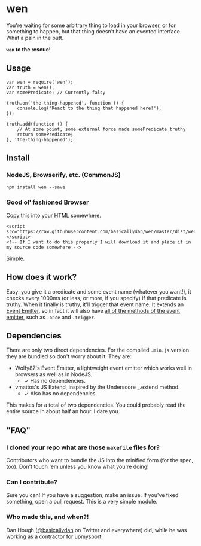 # wen

You're waiting for some arbitrary thing to load in your browser, or for something to happen, but that thing doesn't have an evented interface. What a pain in the butt.

**`wen` to the rescue!**

## Usage

```
var wen = require('wen');
var truth = wen();
var somePredicate; // Currently falsy

truth.on('the-thing-happened', function () {
	console.log('React to the thing that happened here!');
});

truth.add(function () {
	// At some point, some external force made somePredicate truthy
	return somePredicate;
}, 'the-thing-happened');
```

## Install

### NodeJS, Browserify, etc. (CommonJS)

```
npm install wen --save
```

### Good ol' fashioned Browser

Copy this into your HTML somewhere.

```
<script src="https://raw.githubusercontent.com/basicallydan/wen/master/dist/wen.1.0.0.min.js"></script>
<!-- If I want to do this properly I will download it and place it in my source code somewhere -->
```

Simple.

## How does it work?

Easy: you give it a predicate and some event name (whatever you want!), it checks every 1000ms (or less, or more, if you specify) if that predicate is truthy. When it finally is truthy, it'll trigger that event name. It extends an [Event Emitter](https://github.com/Wolfy87/EventEmitter), so in fact it will also have [all of the methods of the event emitter](https://github.com/Wolfy87/EventEmitter/blob/master/docs/api.md), such as `.once` and `.trigger`.

## Dependencies

There are only two direct dependencies. For the compiled `.min.js` version they are bundled so don't worry about it. They are:

* Wolfy87's Event Emitter, a lightweight event emitter which works well in browsers as well as in NodeJS.
  * ✓ Has no dependencies.
* vmattos's JS Extend, inspired by the Underscore _.extend method.
  * ✓ Also has no dependencies.

This makes for a total of two dependencies. You could probably read the entire source in about half an hour. I dare you.

## "FAQ"

### I cloned your repo what are those `makefile` files for?

Contributors who want to bundle the JS into the minified form (for the spec, too). Don't touch 'em unless you know what you're doing!

### Can I contribute?

Sure you can! If you have a suggestion, make an issue. If you've fixed something, open a pull request. This is a very simple module.

### Who made this, and when?!

Dan Hough ([@basicallydan](https://twitter.com/basicallydan) on Twitter and everywhere) did, while he was working as a contractor for [upmysport](https://upmysport.com).